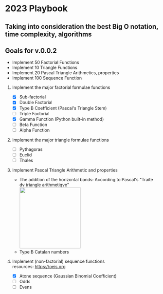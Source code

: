 # 2023 Playbook

## Taking into consideration the best Big O notation, time complexity, algorithms

## Goals for v.0.0.2 
* Implement 50 Factorial Functions
* Implement 10 Triangle Functions
* Implement 20 Pascal Triangle Arithmetics, properties
* Implement 100 Sequence Function

1. Implement the major factorial formulae functions
   * [x] Sub-factorial
   * [x] Double Factorial
   * [x] Type B Coefficient (Pascal's Triangle Stem)
   * [ ] Triple Factorial
   * [x] Gamma Function (Python built-in method)
   * [ ] Beta Function
   * [ ] Alpha Function

2. Implement the major triangle formulae functions
   * [ ] Pythagoras
   * [ ] Euclid
   * [ ] Thales

3. Implement Pascal Triangle Arithmetic and properties
   * The addition of the horizontal bands: According to Pascal's "Traite dv triangle arithmetiqve"\
   <img src="src/pascal_triangle.jpg" width=200><br />
   * Type B Catalan numbers

4. Implement (non-factorial) sequence functions\
   resources: https://oeis.org
   * [x] Atone sequence (Gaussian Binomial Coefficient)
   * [ ] Odds
   * [ ] Evens
